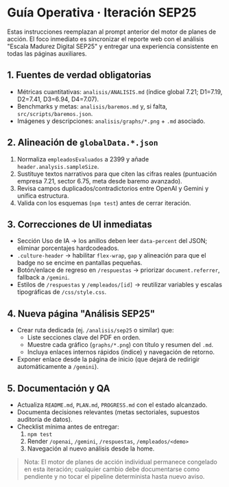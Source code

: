 # Guía Operativa · Iteración SEP25

Estas instrucciones reemplazan al prompt anterior del motor de planes de acción. El foco inmediato es sincronizar el reporte web con el análisis "Escala Madurez Digital SEP25" y entregar una experiencia consistente en todas las páginas auxiliares.

## 1. Fuentes de verdad obligatorias
- Métricas cuantitativas: `analisis/ANALISIS.md` (índice global 7.21; D1=7.19, D2=7.41, D3=6.94, D4=7.07).
- Benchmarks y metas: `analisis/baremos.md` y, si falta, `src/scripts/baremos.json`.
- Imágenes y descripciones: `analisis/graphs/*.png` + `.md` asociado.

## 2. Alineación de `globalData.*.json`
1. Normaliza `empleadosEvaluados` a 2399 y añade `header.analysis.sampleSize`.
2. Sustituye textos narrativos para que citen las cifras reales (puntuación empresa 7.21, sector 6.75, meta desde baremo avanzado).
3. Revisa campos duplicados/contradictorios entre OpenAI y Gemini y unifica estructura.
4. Valida con los esquemas (`npm test`) antes de cerrar iteración.

## 3. Correcciones de UI inmediatas
- Sección Uso de IA → los anillos deben leer `data-percent` del JSON; eliminar porcentajes hardcodeados.
- `.culture-header` → habilitar `flex-wrap`, `gap` y alineación para que el badge no se encime en pantallas pequeñas.
- Botón/enlace de regreso en `/respuestas` → priorizar `document.referrer`, fallback a `/gemini`.
- Estilos de `/respuestas` y `/empleados/[id]` → reutilizar variables y escalas tipográficas de `/css/style.css`.

## 4. Nueva página "Análisis SEP25"
- Crear ruta dedicada (ej. `/analisis/sep25` o similar) que:
  - Liste secciones clave del PDF en orden.
  - Muestre cada gráfico (`graphs/*.png`) con título y resumen del `.md`.
  - Incluya enlaces internos rápidos (índice) y navegación de retorno.
- Exponer enlace desde la página de inicio (que dejará de redirigir automáticamente a `/gemini`).

## 5. Documentación y QA
- Actualiza `README.md`, `PLAN.md`, `PROGRESS.md` con el estado alcanzado.
- Documenta decisiones relevantes (metas sectoriales, supuestos auditoría de datos).
- Checklist mínima antes de entregar:
  1. `npm test`
  2. Render `/openai`, `/gemini`, `/respuestas`, `/empleados/<demo>`
  3. Navegación al nuevo análisis desde la home.

> Nota: El motor de planes de acción individual permanece congelado en esta iteración; cualquier cambio debe documentarse como pendiente y no tocar el pipeline determinista hasta nuevo aviso.
